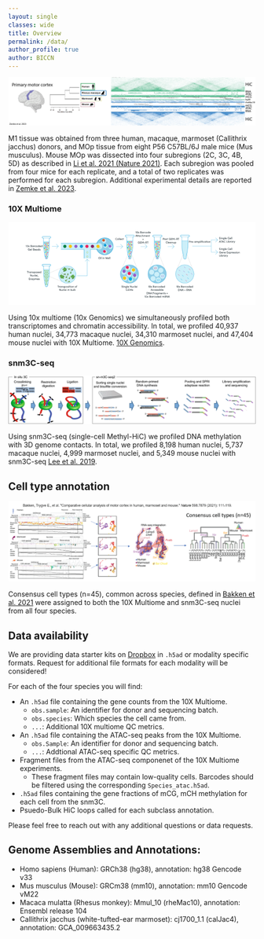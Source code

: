```yaml
---
layout: single
classes: wide
title: Overview
permalink: /data/
author_profile: true
author: BICCN
---
```


![WashU](/assets/images/data_overview.png)

M1 tissue was obtained from three human, macaque, marmoset (Callithrix jacchus) donors, and MOp tissue from eight P56 C57BL/6J male mice (Mus musculus). Mouse MOp was dissected into four subregions (2C, 3C, 4B, 5D) as described in [Li et al. 2021 (Nature 2021)](https://www.nature.com/articles/s41586-021-03604-1). Each subregion was pooled from four mice for each replicate, and a total of two replicates was performed for each subregion. Additional experimental details are reported in [Zemke et al. 2023](https://www.biorxiv.org/content/10.1101/2023.04.08.536119v1).

### 10X Multiome
<p align="center">
  <img src="/assets/images/10X.png" />
</p>

Using 10x multiome (10x Genomics) we simultaneously profiled both transcriptomes and chromatin accessibility. In total, we profiled 40,937 human nuclei, 34,773 macaque nuclei, 34,310 marmoset nuclei, and 47,404 mouse nuclei with 10X Multiome. [10X Genomics](https://www.10xgenomics.com/blog/introducing-chromium-single-cell-multiome-atac-gene-expression).

### snm3C-seq
<p align="center">
  <img src="/assets/images/snm3C.png" />
</p>

Using snm3C-seq (single-cell Methyl-HiC) we profiled DNA methylation with 3D genome contacts. In total, we profiled 8,198 human nuclei, 5,737 macaque nuclei, 4,999 marmoset nuclei, and 5,349 mouse nuclei with snm3C-seq [Lee et al. 2019](https://www.nature.com/articles/s41592-019-0547-z).

## Cell type annotation

<p align="center">
  <img src="/assets/images/celltype_overview.png" />
</p>

Consensus cell types (n=45), common across species, defined in [Bakken et al. 2021](https://www.nature.com/articles/s41586-021-03465-8) were assigned to both the 10X Multiome and snm3C-seq nuclei from all four species.

## Data availability

We are providing data starter kits on [Dropbox](https://www.dropbox.com/sh/edg0ua1u720kgt3/AAD0VaZpDiCCUzUEAUfKB7rha?dl=0) in `.h5ad` or modality specific formats. Request for additional file formats for each modality will be considered!

For each of the four species you will find:

* An `.h5ad` file containing the gene counts from the 10X Multiome.
  - `obs.sample`: An identifier for donor and sequencing batch.
  - `obs.species`: Which species the cell came from.
  - `...`: Additional 10X multiome QC metrics.
* An `.h5ad` file containing the ATAC-seq peaks from the 10X Multiome.
  - `obs.Sample`: An identifier for donor and sequencing batch.
  - `...`: Addtional ATAC-seq specific QC metrics.
* Fragment files from the ATAC-seq componenet of the 10X Multiome experiments.
  - These fragment files may contain low-quality cells. Barcodes should be filtered using the corresponding `Species_atac.h5ad`. 
* `.h5ad` files containing the gene fractions of mCG, mCH methylation for each cell from the snm3C.
* Psuedo-Bulk HiC loops called for each subclass annotation.

Please feel free to reach out with any additional questions or data requests.

## Genome Assemblies and Annotations:
* Homo sapiens (Human): GRCh38 (hg38), annotation: hg38 Gencode v33
* Mus musculus (Mouse): GRCm38 (mm10), annotation: mm10 Gencode vM22
* Macaca mulatta (Rhesus monkey): Mmul_10 (rheMac10), annotation: Ensembl release 104
* Callithrix jacchus (white-tufted-ear marmoset): cj1700_1.1 (calJac4), annotation: GCA_009663435.2
